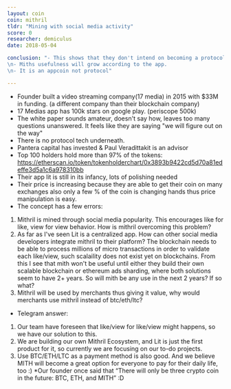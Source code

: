 ```yaml
---
layout: coin
coin: mithril
tldr: "Mining with social media activity"
score: 0
researcher: demiculus
date: 2018-05-04

conclusion: "- This shows that they don't intend on becoming a protocol but creating a new social network. Where if they can migrate their old users it'll be a start.
\n- Miths usefulness will grow according to the app.
\n- It is an appcoin not protocol"

---
```


- Founder built a video streaming company(17 media) in 2015 with $33M in funding. (a different company than their blockchain company)
- 17 Medias app has 100k stars on google play. (periscope 500k)
- The white paper sounds amateur, doesn't say how, leaves too many questions unanswered. It feels like they are saying "we will figure out on the way"
- There is no protocol tech underneath.
- Pantera capital has invested & Paul Veradittakit is an advisor
- Top 100 holders hold more than 97% of the tokens: https://etherscan.io/token/tokenholderchart/0x3893b9422cd5d70a81edeffe3d5a1c6a978310bb
- Their app lit is still in its infancy, lots of polishing needed
- Their price is increasing because they are able to get their coin on many exchanges also only a few % of the coin is changing hands thus price manipulation is easy.
- The concept has a few errors:
1. Mithril is mined through social media popularity. This encourages like for like, view for view behavior. How is mithril overcoming this problem?
2. As far as I've seen Lit is a centralized app. How can other social media developers integrate mithril to their platform? The blockchain needs to be able to process millions of micro transactions in order to validate each like/view, such scalaility does not exist yet on blockchains. From this I see that mith won't be useful until either they build their own scalable blockchain or ethereum ads sharding, where both solutions seem to have 2+ years. So will mith be any use in the next 2 years? If so what?
3. Mithril will be used by merchants thus giving it value, why would merchants use mithril instead of btc/eth/ltc?
- Telegram answer:
1. Our team have foreseen that  like/view for like/view might happens, so we have our solution to this.
2. We are building our own Mithril Ecosystem, and Lit is just the first product for it, so currently we are focusing on our to-do projects.
3. Use BTC/ETH/LTC as a payment method is also good. And we believe MITH will become  a great option for everyone to pay for their daily life, too :)
*Our founder once said that “There will only be three crypto coin in the future: BTC, ETH, and MITH” :D
